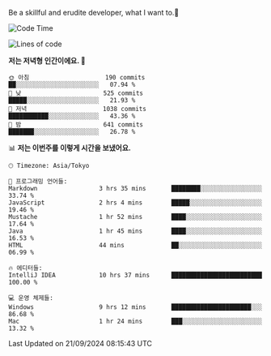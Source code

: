 Be a skillful and erudite developer, what I want to.👶

<!--START_SECTION:waka-->
![Code Time](http://img.shields.io/badge/Code%20Time-1%2C279%20hrs%2047%20mins-blue)

![Lines of code](https://img.shields.io/badge/%EC%A0%80%EB%8A%94%20%EC%97%AC%ED%83%9C%EA%B9%8C%EC%A7%80%20-878.2%20thousand%20%EC%A4%84%EC%9D%98%20%EC%BD%94%EB%93%9C%EB%A5%BC%20%EC%9E%91%EC%84%B1%ED%96%88%EC%96%B4%EC%9A%94.-blue)

**저는 저녁형 인간이에요. 🦉** 

```text
🌞 아침                     190 commits         ██░░░░░░░░░░░░░░░░░░░░░░░   07.94 % 
🌆 낮　                     525 commits         █████░░░░░░░░░░░░░░░░░░░░   21.93 % 
🌃 저녁                     1038 commits        ███████████░░░░░░░░░░░░░░   43.36 % 
🌙 밤　                     641 commits         ███████░░░░░░░░░░░░░░░░░░   26.78 % 
```


📊 **저는 이번주를 이렇게 시간을 보냈어요.** 

```text
🕑︎ Timezone: Asia/Tokyo

💬 프로그래밍 언어들: 
Markdown                 3 hrs 35 mins       ████████░░░░░░░░░░░░░░░░░   33.74 % 
JavaScript               2 hrs 4 mins        █████░░░░░░░░░░░░░░░░░░░░   19.46 % 
Mustache                 1 hr 52 mins        ████░░░░░░░░░░░░░░░░░░░░░   17.64 % 
Java                     1 hr 45 mins        ████░░░░░░░░░░░░░░░░░░░░░   16.53 % 
HTML                     44 mins             ██░░░░░░░░░░░░░░░░░░░░░░░   06.99 % 

🔥 에디터들: 
IntelliJ IDEA            10 hrs 37 mins      █████████████████████████   100.00 % 

💻 운영 체제들: 
Windows                  9 hrs 12 mins       ██████████████████████░░░   86.68 % 
Mac                      1 hr 24 mins        ███░░░░░░░░░░░░░░░░░░░░░░   13.32 % 
```


 Last Updated on 21/09/2024 08:15:43 UTC
<!--END_SECTION:waka-->
